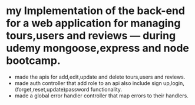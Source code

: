 # my Implementation of the back-end for a web application for managing tours,users and reviews  — during udemy mongoose,express and node bootcamp.

<ul>
  <li>made the apis for add,edit,update and delete tours,users and reviews.</li>
  <li>made auth controller that add role to an api also include sign up,login,(forget,reset,update)password functionality.
</li>
  <li>made a global error handler controller that map errors to their handlers.</li>
</ul>
